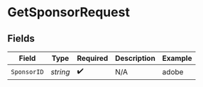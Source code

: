 # GetSponsorRequest


## Fields

| Field              | Type               | Required           | Description        | Example            |
| ------------------ | ------------------ | ------------------ | ------------------ | ------------------ |
| `SponsorID`        | *string*           | :heavy_check_mark: | N/A                | adobe              |
